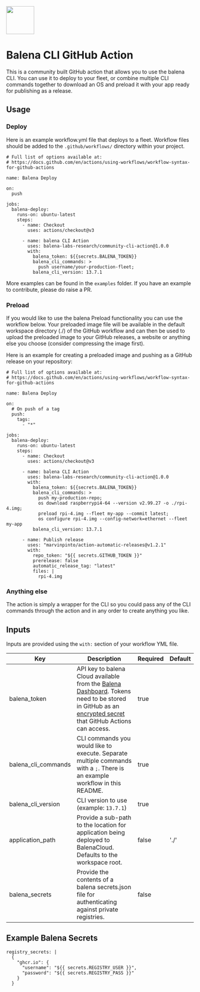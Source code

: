 <img src="https://raw.githubusercontent.com/balena-labs-research/apps-logo/main/logo.png" width="75" />

# Balena CLI GitHub Action

This is a community built GitHub action that allows you to use the balena CLI. You can use it to deploy to your fleet, or combine multiple CLI commands together to download an OS and preload it with your app ready for publishing as a release.

## Usage

### Deploy

Here is an example workflow.yml file that deploys to a fleet. Workflow files should be added to the `.github/workflows/` directory within your project.

```
# Full list of options available at:
# https://docs.github.com/en/actions/using-workflows/workflow-syntax-for-github-actions

name: Balena Deploy

on:
  push

jobs:
  balena-deploy:
    runs-on: ubuntu-latest
    steps:
      - name: Checkout
        uses: actions/checkout@v3

      - name: balena CLI Action
        uses: balena-labs-research/community-cli-action@1.0.0
        with:
          balena_token: ${{secrets.BALENA_TOKEN}}
          balena_cli_commands: >
            push username/your-production-fleet;
          balena_cli_version: 13.7.1
```

More examples can be found in the `examples` folder. If you have an example to contribute, please do raise a PR.

### Preload

If you would like to use the balena Preload functionality you can use the workflow below. Your preloaded image file will be available in the default workspace directory (./) of the GitHub workflow and can then be used to upload the preloaded image to your GitHub releases, a website or anything else you choose (consider compressing the image first).

Here is an example for creating a preloaded image and pushing as a GitHub release on your repository:

```
# Full list of options available at:
# https://docs.github.com/en/actions/using-workflows/workflow-syntax-for-github-actions

name: Balena Deploy

on:
  # On push of a tag
  push:
    tags:
      - "*"

jobs:
  balena-deploy:
    runs-on: ubuntu-latest
    steps:
      - name: Checkout
        uses: actions/checkout@v3

      - name: balena CLI Action
        uses: balena-labs-research/community-cli-action@1.0.0
        with:
          balena_token: ${{secrets.BALENA_TOKEN}}
          balena_cli_commands: >
            push my-production-repo;
            os download raspberrypi4-64 --version v2.99.27 -o ./rpi-4.img;
            preload rpi-4.img --fleet my-app --commit latest;
            os configure rpi-4.img --config-network=ethernet --fleet my-app
          balena_cli_version: 13.7.1

      - name: Publish release
        uses: "marvinpinto/action-automatic-releases@v1.2.1"
        with:
          repo_token: "${{ secrets.GITHUB_TOKEN }}"
          prerelease: false
          automatic_release_tag: "latest"
          files: |
            rpi-4.img
```

### Anything else

The action is simply a wrapper for the CLI so you could pass any of the CLI commands through the action and in any order to create anything you like.

## Inputs

Inputs are provided using the `with:` section of your workflow YML file.

| Key                 | Description                                                                                                                                                                                                                                                                                                                                | Required | Default |
| ------------------- | ------------------------------------------------------------------------------------------------------------------------------------------------------------------------------------------------------------------------------------------------------------------------------------------------------------------------------------------ | -------- | ------- |
| balena_token        | API key to balena Cloud available from the [Balena Dashboard](https://dashboard.balena-cloud.com/preferences/access-tokens). Tokens need to be stored in GitHub as an [encrypted secret](https://docs.github.com/en/actions/security-guides/encrypted-secrets#creating-encrypted-secrets-for-a-repository) that GitHub Actions can access. | true     |         |
| balena_cli_commands | CLI commands you would like to execute. Separate multiple commands with a `;`. There is an example workflow in this README.                                                                                                                                                                                                                | true     |         |
| balena_cli_version  | CLI version to use (example: `13.7.1`)                                                                                                                                                                                                                                                                                                     | true     |         |
| application_path    | Provide a sub-path to the location for application being deployed to BalenaCloud. Defaults to the workspace root.                                                                                                                                                                                                                          | false    | './'    |
| balena_secrets      | Provide the contents of a balena secrets.json file for authenticating against private registries.                                                                                                                                                                                                                                          | false    |         |

## Example Balena Secrets

```
registry_secrets: |
  {
    "ghcr.io": {
      "username": "${{ secrets.REGISTRY_USER }}",
      "password": "${{ secrets.REGISTRY_PASS }}"
    }
  }
```
